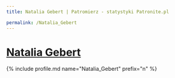 ```yaml
---
title: Natalia Gebert | Patromierz - statystyki Patronite.pl

permalink: /Natalia_Gebert
---
```


# [Natalia Gebert](https://patronite.pl/Natalia_Gebert)

{% include profile.md name="Natalia_Gebert" prefix="n" %}

